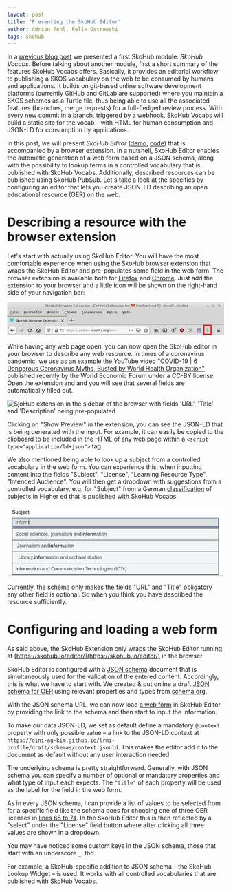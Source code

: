 ```yaml
---
layout: post
title: "Presenting the SkoHub Editor"
author: Adrian Pohl, Felix Ostrowski
tags: skohub
---
```


In a [previous blog post](http://blog.lobid.org/2019/09/27/presenting-skohub-vocabs.html) we presented a first SkoHub module: *SkoHub Vocabs*. Before talking about another module, first a short summary of the features SkoHub Vocabs offers. Basically, it provides an editorial workflow to publishing a SKOS vocabulary on the web to be consumed by humans and applications. It builds on git-based online software development platforms (currently GitHub and GitLab are supported) where you maintain a SKOS schemes as a Turtle file, thus being able to use all the associated features (branches, merge requests) for a full-fledged review process. With every new commit in a branch, triggered by a webhook, SkoHub Vocabs will build a static site for the vocab – with HTML for human consumption and JSON-LD for consumption by applications.

In this post, we will present *SkoHub Editor* ([demo](https://skohub.io/editor/), [code](https://github.com/hbz/skohub-editor)) that is accompanied by a browser extension. In a nutshell, SkoHub Editor enables the automatic generation of a web form based on a JSON schema, along with the possibility to lookup terms in a controlled vocabulary that is published with SkoHub Vocabs. Additionally, described resources can be published using SkoHub PubSub. Let's take a look at the specifics by configuring an editor that lets you create JSON-LD describing an open educational resource (OER) on the web.

# Describing a resource with the browser extension

Let's start with actually using SkoHub Editor. You will have the most comfortable experience when using the SkoHub browser extension that wraps the SkoHub Editor and pre-populates some field in the web form. The browser extension is available both for [Firefox](https://addons.mozilla.org/en-US/firefox/addon/skohub-extension/) and [Chrome](tbd). Just add the extension to your browser and a little icon will be shown on the right-hand side of your navigation bar:

<img src="../images/skohub-editor/extension-icon.png" alt="The SkoHub extension icon in between other extensions in the Firefox nav bar" style="width:600px">

While having any web page open, you can now open the SkoHub editor in your browser to describe any web resource. In times of a coronavirus pandemic, we use as an example the YouTube video ["COVID-19 | 6 Dangerous Coronavirus Myths, Busted by World Health Organization"](https://www.youtube.com/watch?v=ZaiDDOZcaqc) published recently by the World Economic Forum under a CC-BY license. Open the extension and and you will see that several fields are automatically filled out.

<img src="../images/skohub-editor/pre-populated-fields.png" alt="SjoHub extension in the sidebar of the browser with fields 'URL', 'Title' and 'Description' being pre-populated" style="width:600px">

Clicking on "Show Preview" in the extension, you can see the JSON-LD that is being generated with the input. For example, it can easily be copied to the clipboard to be included in the HTML of any web page within a `<script type="application/ld+json">` tag.

We also mentioned being able to look up a subject from a controlled vocabulary in the web form. You can experience this, when inputting content into the fields "Subject", "License", "Learning Resource Type", "Intended Audience". You will then get a dropdown with suggestions from a controlled vocabulary, e.g. for "Subject" from a German [classification](https://w3id.org/kim/hochschulfaechersystematik/scheme) of subjects in Higher ed that is published with SkoHub Vocabs.

<img src="../images/skohub-editor/auto-suggestion-from-skos-vocab.png" alt="The string 'gesundh' is input in the subject field and several entries with this string from a controlled vocabulary are suggested." style="width:620px">

Currently, the schema only makes the fields "URL" and "Title" obligatory any other field is optional. So when you think you have described the resource sufficiently.

# Configuring and loading a web form

As said above, the SkoHub Extension only wraps the SkoHub Editor running at [https://skohub.io/editor/](https://skohub.io/editor/) in the browser.

SkoHub Editor is configured with a [JSON schema](https://json-schema.org/understanding-json-schema/) document that is simultaneously used for the validation of the entered content. Accordingly, this is what we have to start with. We created & put online a draft [JSON schema for OER](https://dini-ag-kim.github.io/lrmi-profile/draft/schemas/schema.json) using relevant properties and types from [schema.org](https://schema.org).

With the JSON schema URL, we can now load [a web form](https://skohub.io/editor/?schema=https://dini-ag-kim.github.io/lrmi-profile/draft/schemas/schema.json) in SkoHub Editor by providing the link to the schema and then start to input the information.

To make our data JSON-LD, we set as default define a mandatory `@context` property with only possible value – a link to the JSON-LD context at `https://dini-ag-kim.github.io/lrmi-profile/draft/schemas/context.jsonld`. This makes the editor add it to the document as default without any user interaction needed.

The underlying schema is pretty straightforward. Generally, with JSON schema you can specify a number of optional or mandatory properties and what type of input each expects.
The `"title"` of each property will be used as the label for the field in the web form.

As in every JSON schema, I can provide a list of values to be selected from for a specific field like the schema does for choosing one of three OER licenses in [lines 65 to 74](https://github.com/lobid/lobid.github.com/blob/0bf57d4fcdddefbb47a50eda37d623189c9bb4c9/data/oer-schema.json#L71-L73). In the  SkoHub Editor this is then reflected by a "select" under the "License" field button where after clicking all three values are shown in a dropdown.

You may have noticed some custom keys in the JSON schema, those that start with an underscore `_`. tbd

For example, a SkoHub-specific addition to JSON schema – the SkoHub Lookup Widget – is used. It works with all controlled vocabularies that are published with SkoHub Vocabs.

